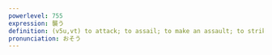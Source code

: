 ```yaml
---
powerlevel: 755
expression: 襲う
definition: (v5u,vt) to attack; to assail; to make an assault; to strike; to hunt down; to succeed (someone in a post, role, etc.); to make a sudden visit; (P)
pronunciation: おそう
---
```

